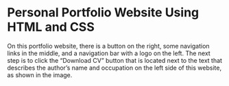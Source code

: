 # Personal Portfolio Website Using HTML and CSS 

On this portfolio website, there is a button on the right, some navigation links in the middle, and a navigation bar with a logo on the left. The next step is to click the “Download CV” button that is located next to the text that describes the author’s name and occupation on the left side of this website, as shown in the image.
